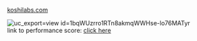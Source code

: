 [koshilabs.com](https://koshilabs.com)

![uc_export=view id=1bqWUzrro1RTn8akmqWWHse-lo76MATyr](https://github.com/user-attachments/assets/0bdfa948-0a9a-44f9-a631-1af528b2456d)<br />
link to performance score: [click here](https://pagespeed.web.dev/analysis/https-koshilabs-com/wro0dgd00f?form_factor=desktop)
